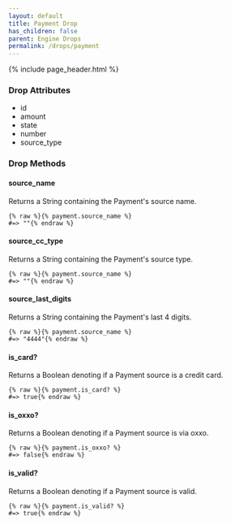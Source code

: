 ```yaml
---
layout: default
title: Payment Drop
has_children: false
parent: Engine Drops
permalink: /drops/payment
---
```


{% include page_header.html %}

### Drop Attributes

- id
- amount
- state
- number
- source_type

### Drop Methods

#### source_name

Returns a String containing the Payment's source name.

```liquid
{% raw %}{% payment.source_name %}
#=> ""{% endraw %}
```

#### source_cc_type

Returns a String containing the Payment's source type.

```liquid
{% raw %}{% payment.source_name %}
#=> ""{% endraw %}
```

#### source_last_digits

Returns a String containing the Payment's last 4 digits.

```liquid
{% raw %}{% payment.source_name %}
#=> "4444"{% endraw %}
```

#### is_card?

Returns a Boolean denoting if a Payment source is a credit card.

```liquid
{% raw %}{% payment.is_card? %}
#=> true{% endraw %}
```

#### is_oxxo?

Returns a Boolean denoting if a Payment source is via oxxo.

```liquid
{% raw %}{% payment.is_oxxo? %}
#=> false{% endraw %}
```

#### is_valid?

Returns a Boolean denoting if a Payment source is valid.

```liquid
{% raw %}{% payment.is_valid? %}
#=> true{% endraw %}
```